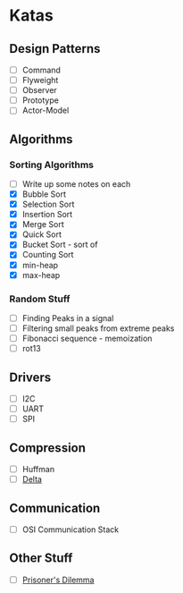 # Katas
## Design Patterns
- [ ] Command
- [ ] Flyweight
- [ ] Observer
- [ ] Prototype
- [ ] Actor-Model

## Algorithms
### Sorting Algorithms
- [ ] Write up some notes on each
- [x] Bubble Sort
- [x] Selection Sort
- [x] Insertion Sort
- [x] Merge Sort
- [x] Quick Sort
- [x] Bucket Sort - sort of
- [x] Counting Sort
- [x] min-heap
- [x] max-heap

### Random Stuff
- [ ] Finding Peaks in a signal
- [ ] Filtering small peaks from extreme peaks
- [ ] Fibonacci sequence - memoization
- [ ] rot13

## Drivers
- [ ] I2C
- [ ] UART
- [ ] SPI

## Compression
- [ ] Huffman
- [ ] [Delta](https://en.wikipedia.org/wiki/Delta_encoding)

## Communication
- [ ] OSI Communication Stack

## Other Stuff
- [ ] [Prisoner's Dilemma](https://en.wikipedia.org/wiki/Prisoner%27s_dilemma)
